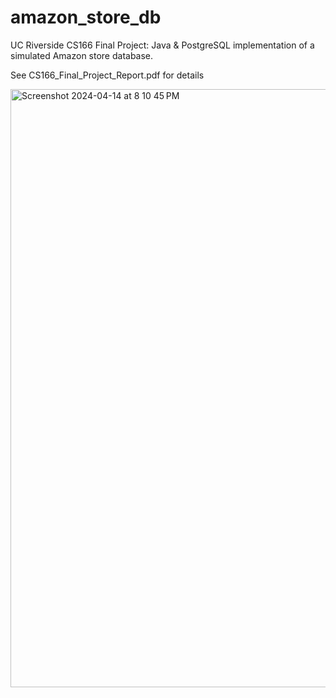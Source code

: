 # amazon_store_db
UC Riverside CS166 Final Project:
Java &amp; PostgreSQL implementation of a simulated Amazon store database.

See CS166_Final_Project_Report.pdf for details

<img width="957" alt="Screenshot 2024-04-14 at 8 10 45 PM" src="https://github.com/shaanpakala/amazon_store_db/assets/68576257/f81adc76-b6cd-4dbd-b00b-1721877aee45">
